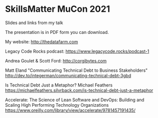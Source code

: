 # SkillsMatter MuCon 2021
Slides and links from my talk

The presentation is in PDF form you can download.

My website: http://thedatafarm.com

Legacy Code Rocks podcast: https://www.legacycode.rocks/podcast-1

Andrea Goulet & Scott Ford: http://corgibytes.com


Matt Eland "Communicating Technical Debt to Business Stakeholders"
http://dev.to/integerman/communicating-technical-debt-3gbd

Is Technical Debt Just a Metaphor?
Michael Feathers
https://michaelfeathers.silvrback.com/is-technical-debt-just-a-metaphor

Accelerate: The Science of Lean Software and DevOps: Building and Scaling High Performing Technology Organizations
https://www.oreilly.com/library/view/accelerate/9781457191435/


